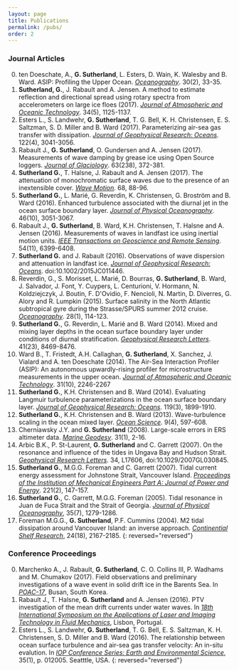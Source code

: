```yaml
---
layout: page
title: Publications
permalink: /pubs/
order: 2
---
```


### Journal Articles
0. ten Doeschate, A., **G. Sutherland**, L. Esters, D. Wain, K. Walesby and B. Ward. ASIP: Profiling the Upper Ocean. [*Oceanography*](http://www.tos.org/oceanography/article/asip-profiling-the-upper-ocean). 30(2), 33-35.
0. **Sutherland, G.**, J. Rabault and A. Jensen. A method to estimate reflection and directional spread using rotary spectra from accelerometers on large ice floes (2017). [*Journal of Atmospheric and Oceanic Technology*](http://journals.ametsoc.org/doi/abs/10.1175/JTECH-D-16-0219.1). 34(5), 1125-1137.
0. Esters L., S. Landwehr, **G. Sutherland**, T. G. Bell, K. H. Christensen, E. S. Saltzman, S. D. Miller and B. Ward (2017). Parameterizing air-sea gas transfer with dissipation. [*Journal of Geophysical Research: Oceans*](http://onlinelibrary.wiley.com/doi/10.1002/2016JC012088/full). 122(4), 3041-3056.
0. Rabault J., **G. Sutherland**, O. Gundersen and A. Jensen (2017). Measurements of wave damping by grease ice using Open Source loggers. [*Journal of Glaciology*](https://www.cambridge.org/core/journals/journal-of-glaciology/article/div-classtitlemeasurements-of-wave-damping-by-a-grease-ice-slick-in-svalbard-using-off-the-shelf-sensors-and-open-source-electronicsdiv/379C4B7F67CC03283E2AE0D7FAF68F34). 63(238), 372-381.
0. **Sutherland G.**, T. Halsne, J. Rabault and A. Jensen (2017). The attenuation of monochromatic surface waves due to the presence of an inextensible cover. [*Wave Motion*](http://www.sciencedirect.com/science/article/pii/S0165212516301202). 68, 88-96.
0. **Sutherland G.**, L. Mari&#x00E9;, G. Reverdin, K. Christensen, G. Brostr&#x00F6;m and B. Ward (2016). Enhanced turbulence associated with the diurnal jet in the ocean surface boundary layer. [*Journal of Physical Oceanography*](http://journals.ametsoc.org/doi/abs/10.1175/JPO-D-15-0172.1). 46(10), 3051-3067.
0. Rabault J., **G. Sutherland**, B. Ward, K.H. Christensen, T. Halsne and A. Jensen (2016). Measurements of waves in
  landfast ice using inertial motion units. [*IEEE Transactions on Geoscience and Remote Sensing*](http://ieeexplore.ieee.org/document/7513396/). 54(11), 6399-6408.
0. **Sutherland G.** and J. Rabault (2016). Observations of wave dispersion and attenuation in landfast ice. [*Journal of Geophysical Research: Oceans*](http://onlinelibrary.wiley.com/doi/10.1002/2015JC011446/full). doi:10.1002/2015JC011446.
0. Reverdin, G., S. Morisset, L. Mari&#x00E9;, D. Bourras, **G. Sutherland**, B. Ward, J. Salvador, J. Font, Y. Cuypers, L. Centurioni, V. Hormann, N. Koldziejczyk, J. Boutin, F. D'Ovidio, F. Nencioli, N. Martin, D. Diverres, G. Alory and R. Lumpkin (2015). Surface salinity in the North Atlantic subtropical gyre during the Strasse/SPURS summer 2012 cruise. [*Oceanography*](http://tos.org/oceanography/article/surface-salinity-in-the-north-atlantic-subtropical-gyre-during-the-strasse-). 28(1), 114-123.
0. **Sutherland G.**, G. Reverdin, L. Mari&#x00E9; and B. Ward (2014). Mixed and mixing layer depths in the ocean surface boundary layer under conditions of diurnal stratification. [*Geophysical Research Letters*](http://onlinelibrary.wiley.com/doi/10.1002/2014GL061939/full). 41(23), 8469-8476.
0. Ward B., T. Fristedt, A.H. Callaghan, **G. Sutherland**, X. Sanchez, J. Vialard and A. ten Doeschate (2014). The Air-Sea Interaction Profiler (ASIP): An autonomous upwardly-rising profiler for microstructure measurements in the upper ocean. [*Journal of Atmospheric and Oceanic Technology*](http://journals.ametsoc.org/doi/abs/10.1175/JTECH-D-14-00010.1). 31(10), 2246-2267
0. **Sutherland G.**, K.H. Christensen and B. Ward (2014). Evaluating Langmuir turbulence parameterizations in the ocean surface boundary layer. [*Journal of Geophysical Research: Oceans*](http://onlinelibrary.wiley.com/doi/10.1002/2013JC009537/full). 119(3), 1899-1910.
0. **Sutherland G.**, K.H. Christensen and B. Ward (2013). Wave-turbulence scaling in the ocean mixed layer. [*Ocean Science*](http://www.ocean-sci.net/9/597/2013/os-9-597-2013.html). 9(4), 597-608.
0. Cherniawsky J.Y. and **G. Sutherland** (2008). Large-scale errors in ERS altimeter data. [*Marine Geodesy*](http://www.tandfonline.com/doi/abs/10.1080/01490410701812212). 31(1), 2-16.
0. Arbic B.K., P. St-Laurent, **G. Sutherland** and C. Garrett (2007). On the resonance and influence of the tides in Ungava Bay and Hudson Strait. [*Geophysical Research Letters*](http://onlinelibrary.wiley.com/doi/10.1029/2007GL030845/full). 34, L17606, doi:10.1029/2007GL030845.
0. **Sutherland G.**, M.G.G. Foreman and C. Garrett (2007). Tidal current energy assessment for Johnstone Strait, Vancouver Island. [*Proceedings of the Institution of Mechanical Engineers Part A: Journal  of Power and Energy*](http://journals.sagepub.com/doi/abs/10.1243/09576509JPE338). 221(2), 147-157.
0. **Sutherland G.**, C. Garrett, M.G.G. Foreman (2005).  Tidal resonance in Juan de Fuca Strait and the Strait of Georgia. [*Journal of Physical Oceanography*](http://journals.ametsoc.org/doi/abs/10.1175/JPO2738.1), 35(7), 1279-1286.
0. Foreman M.G.G., **G. Sutherland**, P.F. Cummins (2004).  M2 tidal dissipation around Vancouver Island: an inverse approach.  [*Continential Shelf Research*](http://www.sciencedirect.com/science/article/pii/S0278434304001700), 24(18), 2167-2185.
{: reversed="reversed"}

### Conference Proceedings
0. Marchenko A., J. Rabault, **G. Sutherland**, C. O. Collins III, P. Wadhams and M. Chumakov (2017). Field observations and preliminary investigations of a wave event in solid drift ice in the Barents Sea. In [*POAC-17*](https://folk.uio.no/jeanra/Research/POAC2017_Wave_Event.pdf), Busan, South Korea.
0. Rabault J., T. Halsne, **G. Sutherland** and A. Jensen (2016). PTV investigation of the mean drift currents under water waves. In [*18th International Symposium on the Applications of Laser and Imaging Technology in Fluid Mechanics*](http://ltces.dem.ist.utl.pt/lxlaser/lxlaser2016/finalworks2016/papers/03.16_5_168paper.pdf), Lisbon, Portugal.
0. Esters L., S. Landwehr, **G. Sutherland**, T. G. Bell, E. S. Saltzman, K. H. Christensen, S. D. Miller and B. Ward (2016). The relationship between ocean surface turbulence and air-sea gas transfer velocity: An in-situ evalution. In [*IOP Conference Series: Earth and Environmental Science*](http://iopscience.iop.org/article/10.1088/1755-1315/35/1/012005), 35(1), p. 012005. Seatttle, USA.
 {: reversed="reversed"}

<!-- ### Non-refereed -->
<!-- 0. Foreman, M.G.G., L. Beauchemin, J.Y. Cherniawsky, M. A. P&#x00E9;a, P. F. Cummins, and **G. Sutherland** (2005). A review of models -->
<!--  in support of oil and gas exploration off the north coast of British Columbia. *Can. Tech. Rep. Fish. Aquat. Sci.* 2712: v + 58p. -->
<!-- 0. Rohr K.M.M. and **G. Sutherland** (2002).  A Reconnaissance AVO Study of the Queen Charlotte Basin. *CEOR Report 2002-3*.  -->
<!-- {: reversed="reversed"} -->
